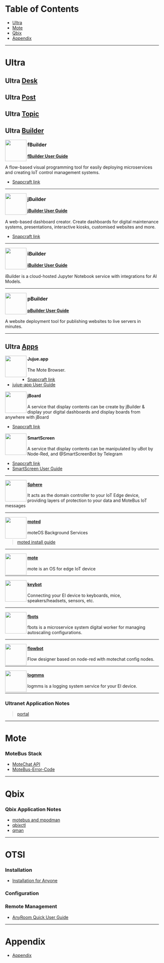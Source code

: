 # Table of Contents
* [Ultra](#1)
* [Mote](#3)
* [Qbix](#qbix)
* [Appendix](#appendix)

---

# <h1 id="1">Ultra</h1>
## Ultra [Desk](https://github.com/YPCloudInc/Clouder)

## Ultra [Post](https://ultrapost.ypcloud.com/)

## Ultra [Topic](https://github.com/motebus/ultrabook/blob/main/Ultra/Ultranet%20Topic.md)

## Ultra [Builder](https://run.ypcloud.com/)

[<img align="left" width="70" height="70" src="https://m3.ypcloud.com/cms/fbuilder_512x512_ba58387540.png" />](https://run.ypcloud.com/)

### fBuilder
#### [fBuilder User Guide](https://github.com/motebus/ultrabook/tree/main/Ultranet%20Apps/fBuilder)
A flow-based visual programming tool for easily deploying microservices and creating IoT control management systems.

* [Snapcraft link](https://snapcraft.io/fbuilder)

---
[<img align="left" height="70" src="https://m3.ypcloud.com/cms/jbuilder_512x512_874a554d89.png">](https://run.ypcloud.com/)

### jBuilder
#### [jBuilder User Guide](https://github.com/motebus/ultrabook/tree/main/Ultranet%20Apps/jBuilder)
A web-based dashboard creator. Create dashboards for digital maintenance systems, presentations, interactive kiosks, customised websites and more.

* [Snapcraft link](https://snapcraft.io/jbuilder)

---
[<img align="left" height="70" src="https://m3.ypcloud.com/cms/ibuilder_512x512_c863de0059.png">](https://run.ypcloud.com/)

### iBuilder
#### [iBuilder User Guide](https://github.com/YPCloudInc/Clouder/blob/main/md/iBuilder.md)
iBuilder is a cloud-hosted Jupyter Notebook service with integrations for AI Models. 

---
[<img align="left" height="70" src="https://m3.ypcloud.com/cms/pbuilder_512x512_d5ef0628fb.png">](https://run.ypcloud.com/)

### pBuilder
#### [pBuilder User Guide](https://github.com/motebus/ultrabook/blob/main/Ultranet%20Apps/pBuilder%20User%20Guide.md)
A website deployment tool for publishing websites to live servers in minutes.

---
## Ultra [Apps](https://jujue.app/browser)

[<img align="left" height="70" src="https://m3.ypcloud.com/cms/jujue_512x512_bca0116ba6.png" />](https://jujue.app/browser)

#### Jujue.app
The Mote Browser. 

*  [Snapcraft link](https://snapcraft.io/app-jujue)
*  [jujue-app User Guide](https://github.com/motebus/ultrabook/blob/main/Ultranet%20Apps/jujue-app%20User%20Guide.md)

[<img align="left" height="70" src="https://m3.ypcloud.com/cms/jboard_512x512_92e23d9462.png" />](https://jboard.ypcloud.com/)

#### jBoard
A service that display contents can be create by jBuilder & display your digital dashboards and display boards from anywhere with jBoard

* [Snapcraft link](https://snapcraft.io/jboard)


[<img align="left" height="70" src="https://m3.ypcloud.com/cms/ss_512x512_1012ec14ad.png" />](https://smartscreen.tv)

#### SmartScreen
A service that display contents can be manipulated by uBot by Node-Red, and @SmartScreenBot by Telegram

* [Snapcraft link](https://snapcraft.io/smartscreen)
* [SmartScreen User Guide](https://github.com/motebus/ultranet/blob/main/Ultranet%20Apps/SmartScreen%20User%20Guide.md)

---
[<img align="left" height="70" src="https://m3.ypcloud.com/cms/sphere_512x512_24f162294d.png" />](https://snapcraft.io/sphere)

#### [Sphere](https://snapcraft.io/sphere)
It acts as the domain controller to your IoT Edge device, providing layers of protection to your data and MoteBus IoT messages

---
[<img align="left" height="70" src="https://i.imgur.com/MkxyTen.png" />](https://github.com/motebus/moted-snap/releases)

#### [moted](https://github.com/motebus/moted-snap/releases)
moteOS Background Services
> [moted install guide](https://github.com/motebus/ultranet/blob/main/Ultranet%20Apps/moted-install.md)

---
[<img align="left" height="70" src="https://i.imgur.com/5G5UVCX.png" />](https://snapcraft.io/mote)

#### [mote](https://snapcraft.io/mote)
mote is an OS for edge IoT device

---
[<img align="left" height="70" src="https://res.cloudinary.com/canonical/image/fetch/f_auto,q_auto,fl_sanitize,w_60,h_60/https://dashboard.snapcraft.io/site_media/appmedia/2021/01/6381ab4a-7e9f-4a98-8749-7399c7485d2f.jpg.png" />](https://github.com/motebus/keybot-snap/releases)

#### [keybot](https://github.com/motebus/keybot-snap/releases)
Connecting your EI device to keyboards, mice, speakers/headsets, sensors, etc. 

---
[<img align="left" height="70" src="https://i.imgur.com/4HI2jcC.png" />](https://snapcraft.io/fbots)

#### [fbots](https://snapcraft.io/fbots)
fbots is a microservice system digital worker for managing autoscaling configurations.

---
[<img align="left" height="70" src="https://m3.ypcloud.com/cms/fbot_512x512_fffa262c2a.png" />](https://snapcraft.io/flowbot)

#### [flowbot](https://snapcraft.io/flowbot)
Flow designer based on node-red with motechat config nodes.

---
[<img align="left" height="70" src="https://res.cloudinary.com/canonical/image/fetch/f_auto,q_auto,fl_sanitize,w_60,h_60/https://dashboard.snapcraft.io/site_media/appmedia/2021/01/9d3a2da3-db74-42b0-875c-7754a328074a.jpg.png" />](https://snapcraft.io/logmms)

#### [logmms](https://snapcraft.io/logmms)
logmms is a logging system service for your EI device. 

----

### Ultranet Application Notes
> [portal](https://github.com/motebus/ultrabook/blob/main/Ultra/portal.md)

---

# <h1 id="3">Mote</h1>
### MoteBus Stack
* [MoteChat API](https://github.com/motebus/ultrabook/blob/main/Mote/MoteChat%20API.md)
* [MoteBus-Error-Code](https://github.com/motebus/ultrabook/blob/main/Mote/MoteBus-Error-Code.md)

---

# Qbix

### Qbix Application Notes
* [motebus and mpodman](https://github.com/motebus/ultrabook/blob/main/Qbix/motebus%20and%20mpodman.md)
* [qbixctl](https://github.com/motebus/ultrabook/blob/main/Qbix/qbixctl.md)
* [qman](https://github.com/motebus/ultrabook/blob/main/Qbix/qman.md)

---

# OTSI

### Installation
* [Installation for Anyone](https://github.com/motebus/ultrabook/blob/main/OTSI/Installation%20For%20Anyone.md)

### Configuration

### Remote Management
* [AnyRoom Quick User Guide](https://github.com/motebus/ultrabook/blob/main/OTSI/AnyRoom%20Quick%20User%20Guide.md)

---

# Appendix
* [Appendix](https://github.com/motebus/ultrabook/tree/main/Appendix)
